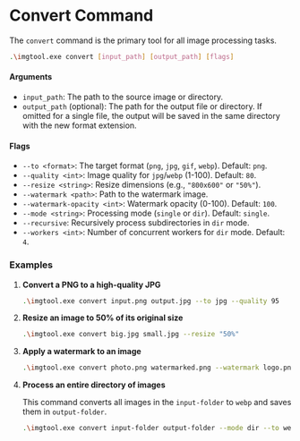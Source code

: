 # Convert Command

The `convert` command is the primary tool for all image processing tasks.

```bash
.\imgtool.exe convert [input_path] [output_path] [flags]
```

#### Arguments

- `input_path`: The path to the source image or directory.
- `output_path` (optional): The path for the output file or directory. If omitted for a single file, the output will be saved in the same directory with the new format extension.

#### Flags

- `--to <format>`: The target format (`png`, `jpg`, `gif`, `webp`). Default: `png`.
- `--quality <int>`: Image quality for `jpg`/`webp` (1-100). Default: `80`.
- `--resize <string>`: Resize dimensions (e.g., `"800x600"` or `"50%"`).
- `--watermark <path>`: Path to the watermark image.
- `--watermark-opacity <int>`: Watermark opacity (0-100). Default: `100`.
- `--mode <string>`: Processing mode (`single` or `dir`). Default: `single`.
- `--recursive`: Recursively process subdirectories in `dir` mode.
- `--workers <int>`: Number of concurrent workers for `dir` mode. Default: `4`.

### Examples

1.  **Convert a PNG to a high-quality JPG**

    ```bash
    .\imgtool.exe convert input.png output.jpg --to jpg --quality 95
    ```

2.  **Resize an image to 50% of its original size**

    ```bash
    .\imgtool.exe convert big.jpg small.jpg --resize "50%"
    ```

3.  **Apply a watermark to an image**

    ```bash
    .\imgtool.exe convert photo.png watermarked.png --watermark logo.png --watermark-opacity 70
    ```

4.  **Process an entire directory of images**

    This command converts all images in the `input-folder` to `webp` and saves them in `output-folder`.

    ```bash
    .\imgtool.exe convert input-folder output-folder --mode dir --to webp
    ```
